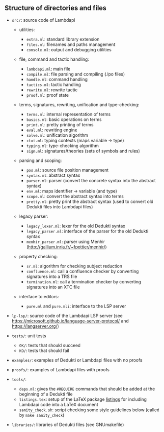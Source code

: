 Structure of directories and files
----------------------------------

 * `src/`: source code of Lambdapi

   + utilities:
   
     - `extra.ml`: standard library extension
     - `files.ml`: filenames and paths management
     - `console.ml`: output and debugging utilities

   + file, command and tactic handling:
   
     - `lambdapi.ml`: main file
     - `compile.ml`: file parsing and compiling (.lpo files)
     - `handle.ml`: command handling
     - `tactics.ml`: tactic handling
     - `rewrite.ml`: rewrite tactic
     - `proof.ml`: proof state

   + terms, signatures, rewriting, unification and type-checking:
   
     - `terms.ml`: internal representation of terms
     - `basics.ml`: basic operations on terms
     - `print.ml`: pretty printing of terms
     - `eval.ml`: rewriting engine
     - `solve.ml`: unification algorithm
     - `ctxt.ml`: typing contexts (maps variable -> type)
     - `typing.ml`: type-checking algorithm
     - `sign.ml`: signatures/theories (sets of symbols and rules)

   + parsing and scoping:
   
     - `pos.ml`: source file position management
     - `syntax.ml`: abstract syntax
     - `parser.ml`: parser (convert the concrete syntax into the abstract syntax)
     - `env.ml`: maps identifier -> variable (and type)
     - `scope.ml`: convert the abstract syntax into terms
     - `pretty.ml`: pretty print the abstract syntax (used to convert old Dedukti files into Lambdapi files)

   + legacy parser:
   
     - `legacy_lexer.ml`: lexer for the old Dedukti syntax
     - `legacy_parser.ml`: interface of the parser for the old Dedukti syntax
     - `menhir_parser.ml`: parser using Menhir (http://gallium.inria.fr/~fpottier/menhir/)

   + property checking:
   
     - `sr.ml`: algorithm for checking subject reduction
     - `confluence.ml`: call a confluence checker by converting signatures into a TRS file
     - `termination.ml`: call a termination checker by converting signatures into an XTC file

   + interface to editors:
   
     - `pure.ml` and `pure.mli`: interface to the LSP server

 * `lp-lsp/`: source code of the Lambdapi LSP server (see https://microsoft.github.io/language-server-protocol/ and https://langserver.org/)

 * `tests/`: unit tests
   - `OK/`: tests that should succeed
   - `KO/`: tests that should fail

 * `examples/`: examples of Dedukti or Lambdapi files with no proofs

 * `proofs/`: examples of Lambdapi files with proofs

 * `tools/`:
   - `deps.ml`: gives the `#REQUIRE` commands that should be added at the beginning of a Dedukti file
   - `listings.tex`: setup of the LaTeX package [listings](https://www.ctan.org/pkg/listings) for including Lambdapi code into a LaTeX document
   - `sanity_check.sh`: script checking some style guidelines below (called by `make sanity_check`)

 * `libraries/`: libraries of Dedukti files (see GNUmakefile)


